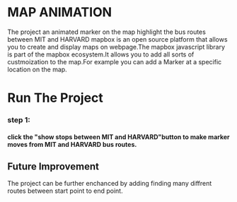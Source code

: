 # MAP ANIMATION
The project an animated marker on the map highlight the bus routes between MIT and HARVARD mapbox is an open source platform that allows you to create and display maps on webpage.The mapbox javascript library is part of the mapbox ecosystem.It allows you to add all sorts of custmoization to the map.For example you can add a Marker at a specific location on the map.
# Run The Project 
### step 1: 
#### click the "show stops between MIT and HARVARD"button to make marker moves from MIT and HARVARD bus routes.
## Future Improvement
The project can be further enchanced by adding finding many diffrent routes between start point to end point.
